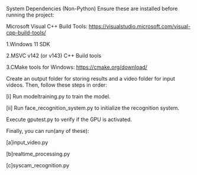 System Dependencies (Non-Python)
Ensure these are installed before running the project:

Microsoft Visual C++ Build Tools: https://visualstudio.microsoft.com/visual-cpp-build-tools/

1.Windows 11 SDK

2.MSVC v142 (or v143) C++ Build tools

3.CMake tools for Windows: https://cmake.org/download/

Create an output folder for storing results and a video folder for input videos. Then, follow these steps in order:

[i] Run modeltraining.py to train the model.

[ii] Run face_recognition_system.py to initialize the recognition system.

Execute gputest.py to verify if the GPU is activated.

Finally, you can run(any of these):

[a]input_video.py

[b]realtime_processing.py

[c]syscam_recognition.py

